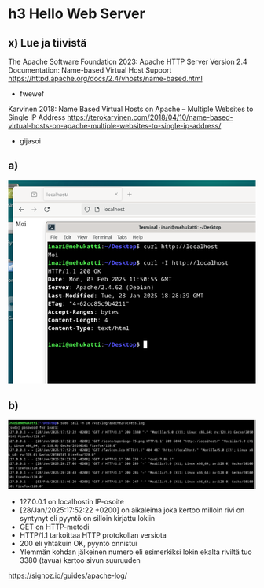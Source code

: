 # h3 Hello Web Server

## x) Lue ja tiivistä

The Apache Software Foundation 2023: Apache HTTP Server Version 2.4 Documentation: Name-based Virtual Host Support https://httpd.apache.org/docs/2.4/vhosts/name-based.html

- fwewef

Karvinen 2018: Name Based Virtual Hosts on Apache – Multiple Websites to Single IP Address https://terokarvinen.com/2018/04/10/name-based-virtual-hosts-on-apache-multiple-websites-to-single-ip-address/

- gijasoi

## a) 

![Localhost](localhost2.PNG)

## b)

![Log](accesslog.PNG)


- 127.0.0.1 on localhostin IP-osoite
- [28/Jan/2025:17:52:22 +0200] on aikaleima joka kertoo milloin rivi on syntynyt eli pyyntö on silloin kirjattu lokiin
- GET on HTTP-metodi
- HTTP/1.1 tarkoittaa HTTP protokollan versiota
- 200 eli yhtäkuin OK, pyyntö onnistui
- Ylemmän kohdan jälkeinen numero eli esimerkiksi lokin ekalta riviltä tuo 3380 (tavua) kertoo sivun suuruuden

https://signoz.io/guides/apache-log/
